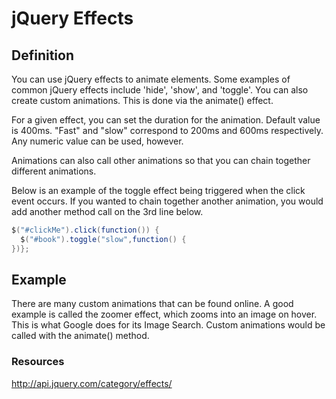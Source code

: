 # jQuery Effects

## Definition
You can use jQuery effects to animate elements.  Some examples of common jQuery effects include 'hide', 'show', and 'toggle'.  You can also create custom animations.  This is done via the animate() effect.

For a given effect, you can set the duration for the animation.  Default value is 400ms.  "Fast" and "slow" correspond to 200ms and 600ms respectively.  Any numeric value can be used, however.

Animations can also call other animations so that you can chain together different animations.

Below is an example of the toggle effect being triggered when the click event occurs.  If you wanted to chain together another animation, you would add another method call on the 3rd line below.

```java
$("#clickMe").click(function()) {
  $("#book").toggle("slow",function() {
})};
```

## Example
There are many custom animations that can be found online.  A good example is called the zoomer effect, which zooms into an image on hover.  This is what Google does for its Image Search.  Custom animations would be called with the animate() method.

### Resources
http://api.jquery.com/category/effects/